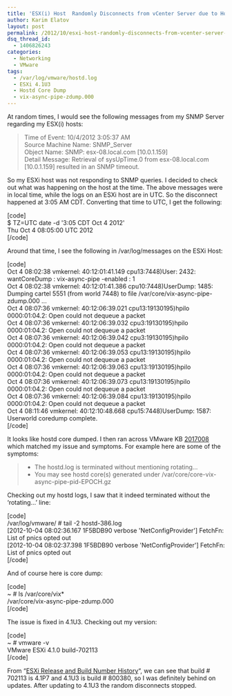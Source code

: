 ```yaml
---
title: 'ESX(i) Host  Randomly Disconnects from vCenter Server due to Hostd Backtracing'
author: Karim Elatov
layout: post
permalink: /2012/10/esxi-host-randomly-disconnects-from-vcenter-server-due-to-hostd-back-tracing/
dsq_thread_id:
  - 1406826243
categories:
  - Networking
  - VMware
tags:
  - /var/log/vmware/hostd.log
  - ESXi 4.1U3
  - Hostd Core Dump
  - vix-async-pipe-zdump.000
---
```

At random times, I would see the following messages from my SNMP Server regarding my ESX(i) hosts:

> Time of Event: 10/4/2012 3:05:37 AM  
> Source Machine Name: SNMP_Server  
> Object Name: SNMP: esx-08.local.com [10.0.1.159]  
> Detail Message: Retrieval of sysUpTime.0 from esx-08.local.com [10.0.1.159] resulted in an SNMP timeout.

So my ESXi host was not responding to SNMP queries. I decided to check out what was happening on the host at the time. The above messages were in local time, while the logs on an ESXi host are in UTC. So the disconnect happened at 3:05 AM CDT. Converting that time to UTC, I get the following:

[code]  
$ TZ=UTC date -d '3:05 CDT Oct 4 2012'  
Thu Oct 4 08:05:00 UTC 2012  
[/code]

Around that time, I see the following in /var/log/messages on the ESXi Host:

[code]  
Oct 4 08:02:38 vmkernel: 40:12:01:41.149 cpu13:7448)User: 2432: wantCoreDump : vix-async-pipe -enabled : 1  
Oct 4 08:02:38 vmkernel: 40:12:01:41.386 cpu10:7448)UserDump: 1485: Dumping cartel 5551 (from world 7448) to file /var/core/vix-async-pipe-zdump.000 ...  
Oct 4 08:07:36 vmkernel: 40:12:06:39.021 cpu13:19130195)hpilo 0000:01:04.2: Open could not dequeue a packet  
Oct 4 08:07:36 vmkernel: 40:12:06:39.032 cpu3:19130195)hpilo 0000:01:04.2: Open could not dequeue a packet  
Oct 4 08:07:36 vmkernel: 40:12:06:39.042 cpu3:19130195)hpilo 0000:01:04.2: Open could not dequeue a packet  
Oct 4 08:07:36 vmkernel: 40:12:06:39.053 cpu13:19130195)hpilo 0000:01:04.2: Open could not dequeue a packet  
Oct 4 08:07:36 vmkernel: 40:12:06:39.063 cpu13:19130195)hpilo 0000:01:04.2: Open could not dequeue a packet  
Oct 4 08:07:36 vmkernel: 40:12:06:39.073 cpu13:19130195)hpilo 0000:01:04.2: Open could not dequeue a packet  
Oct 4 08:07:36 vmkernel: 40:12:06:39.084 cpu13:19130195)hpilo 0000:01:04.2: Open could not dequeue a packet  
Oct 4 08:11:46 vmkernel: 40:12:10:48.668 cpu15:7448)UserDump: 1587: Userworld coredump complete.  
[/code]

It looks like hostd core dumped. I then ran across VMware KB <a href="http://kb.vmware.com/kb/2017008" onclick="javascript:_gaq.push(['_trackEvent','outbound-article','http://kb.vmware.com/kb/2017008']);">2017008</a> which matched my issue and symptoms. For example here are some of the symptoms:

> *   The hostd.log is terminated without mentioning rotating&#8230;
> *   You may see hostd core(s) generated under /var/core/core-vix-async-pipe-pid-EPOCH.gz

Checking out my hostd logs, I saw that it indeed terminated without the &#8216;rotating&#8230;&#8217; line:

[code]  
/var/log/vmware/ # tail -2 hostd-386.log  
[2012-10-04 08:02:36.167 1F5BDB90 verbose 'NetConfigProvider'] FetchFn: List of pnics opted out  
[2012-10-04 08:02:37.398 1F5BDB90 verbose 'NetConfigProvider'] FetchFn: List of pnics opted out  
[/code]

And of course here is core dump:

[code]  
~ # ls /var/core/vix*  
/var/core/vix-async-pipe-zdump.000  
[/code]

The issue is fixed in 4.1U3. Checking out my version:

[code]  
~ # vmware -v  
VMware ESXi 4.1.0 build-702113  
[/code]

From &#8220;<a href="http://www.virten.net/vmware/esxi-release-build-number-history/" onclick="javascript:_gaq.push(['_trackEvent','outbound-article','http://www.virten.net/vmware/esxi-release-build-number-history/']);">ESXi Release and Build Number History</a>&#8220;, we can see that build # 702113 is 4.1P7 and 4.1U3 is build # 800380, so I was definitely behind on updates. After updating to 4.1U3 the random disconnects stopped.

<p class="wp-flattr-button">
  <a class="FlattrButton" style="display:none;" href="http://virtuallyhyper.com/2012/10/esxi-host-randomly-disconnects-from-vcenter-server-due-to-hostd-back-tracing/" title=" ESX(i) Host  Randomly Disconnects from vCenter Server due to Hostd Backtracing" rev="flattr;uid:virtuallyhyper;language:en_GB;category:text;tags:/var/log/vmware/hostd.log,ESXi 4.1U3,Hostd Core Dump,vix-async-pipe-zdump.000,blog;button:compact;">At random times, I would see the following messages from my SNMP Server regarding my ESX(i) hosts: Time of Event: 10/4/2012 3:05:37 AM Source Machine Name: SNMP_Server Object Name: SNMP:...</a>
</p>